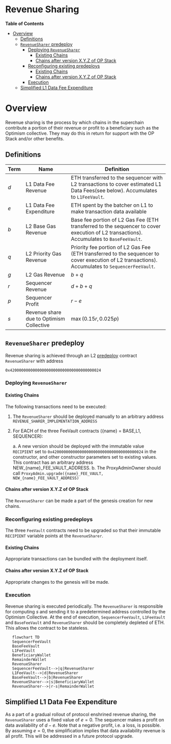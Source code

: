 # Revenue Sharing
<!-- START doctoc generated TOC please keep comment here to allow auto update -->
<!-- DON'T EDIT THIS SECTION, INSTEAD RE-RUN doctoc TO UPDATE -->
**Table of Contents**

- [Overview](#overview)
  - [Definitions](#definitions)
  - [`RevenueSharer` predeploy](#revenuesharer-predeploy)
    - [Deploying `RevenueSharer`](#deploying-revenuesharer)
      - [Existing Chains](#existing-chains)
      - [Chains after version X.Y.Z of OP Stack](#chains-after-version-xyz-of-op-stack)
    - [Reconfiguring existing predeploys](#reconfiguring-existing-predeploys)
      - [Existing Chains](#existing-chains-1)
      - [Chains after version X.Y.Z of OP Stack](#chains-after-version-xyz-of-op-stack-1)
    - [Execution](#execution)
  - [Simplified L1 Data Fee Expenditure](#simplified-l1-data-fee-expenditure)

<!-- END doctoc generated TOC please keep comment here to allow auto update -->

# Overview

Revenue sharing is the process by which chains in the superchain contribute a portion of their revenue or profit to a beneficiary such as the Optimism collective. They may do this in return for support with the OP Stack and/or other benefits. 


## Definitions
| Term   | Name         | Definition  |
| -------|--------------| ----------- |
| $d$ | L1 Data Fee Revenue    | ETH transferred to the sequencer with L2 transactions to cover estimated L1 Data Fees(see below). Accumulates to `L1FeeVault`.
| $e$ | L1 Data Fee Expenditure| ETH spent by the batcher on L1 to make transaction data available
| $b$ | L2 Base Gas Revenue         | Base fee portion of L2 Gas Fee (ETH transferred to the sequencer to cover execution of L2 transactions). Accumulates to `BaseFeeVault`.
| $q$ | L2 Priority Gas Revenue         | Priority fee portion of L2 Gas Fee (ETH transferred to the sequencer to cover execution of L2 transactions). Accumulates to `SequencerFeeVault`.
| $g$ | L2 Gas Revenue         | $b + q$
| $r$ | Sequencer Revenue      | $d + b + q$
| $p$ | Sequencer Profit       | $r - e$
| $s$ | Revenue share due to Optimism Collective | $\max(0.15r,0.025p)$

## `RevenueSharer` predeploy
Revenue sharing is achieved through an L2 [predeploy](./predeploys.md) contract `RevenueSharer` with address

```
0x4200000000000000000000000000000000000024
```

### Deploying `RevenueSharer`


#### Existing Chains
The following transactions need to be executed: 
1. The `RevenueSharer` should be deployed manually to an arbitrary address `REVENUE_SHARER_IMPLEMENTATION_ADDRESS`
2. For EACH of the three FeeVault contracts ({name} = BASE,L1, SEQUENCER):

    a. A new version should be deployed  with the immutable value `RECIPIENT` set to `0x4200000000000000000000000000000000000024`  in the constructor, and other constructor parameters set to existing values. This contract has an arbitrary address NEW_{name}_FEE_VAULT_ADDRESS.
    b. The ProxyAdminOwner should call `ProxyAdmin.upgrade({name}_FEE_VAULT, NEW_{name}_FEE_VAULT_ADDRESS)`




#### Chains after version X.Y.Z of OP Stack 
The `RevenueSharer` can be made a part of the genesis creation for new chains. 

### Reconfiguring existing predeploys
The three `FeeVault` contracts need to be upgraded so that their immutable `RECIPIENT` variable points at the `RevenueSharer`.

#### Existing Chains
Appropriate transactions can be bundled with the deployment itself.

#### Chains after version X.Y.Z of OP Stack 
Appropriate changes to the genesis will be made.



### Execution
Revenue sharing is executed periodically. 
The `RevenueSharer` is responsible for computing $s$ and sending it to a predetermined address controlled by the Optimism Collective. At the end of execution, `SequencerFeeVault`, `L1FeeVault` and `BaseFeeVault` and `RevenueSharer` should be completely depleted of ETH. This allows the contract to be stateless.

```mermaid
   flowchart TD
   SequencerFeeVault
   BaseFeeVault
   L1FeeVault
   BeneficiaryWallet
   RemainderWallet
   RevenueSharer
   SequencerFeeVault-->|q|RevenueSharer
   L1FeeVault-->|d|RevenueSharer
   BaseFeeVault-->|b|RevenueSharer
   RevenueSharer-->|s|BeneficiaryWallet
   RevenueSharer-->|r-s|RemainderWallet
```
## Simplified L1 Data Fee Expenditure
As a part of a gradual rollout of protocol enshrined revenue sharing, the `RevenueSharer` uses a fixed value of $e=0$. The sequencer makes a profit on data availability of $d-e$. Note that a negative profit, i.e. a loss, is possible.  By assuming $e=0$, the simplification implies that data availability revenue is all profit. This will be addressed in a future protocol upgrade. 

